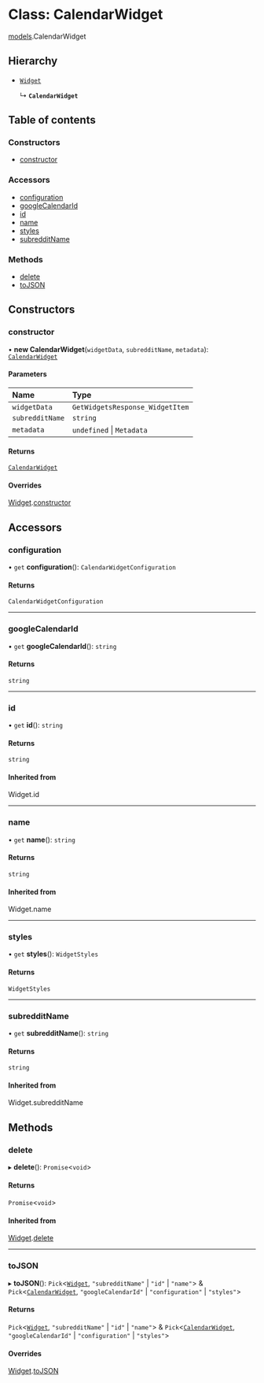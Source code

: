 # Class: CalendarWidget

[models](../modules/models.md).CalendarWidget

## Hierarchy

- [`Widget`](models.Widget.md)

  ↳ **`CalendarWidget`**

## Table of contents

### Constructors

- [constructor](models.CalendarWidget.md#constructor)

### Accessors

- [configuration](models.CalendarWidget.md#configuration)
- [googleCalendarId](models.CalendarWidget.md#googlecalendarid)
- [id](models.CalendarWidget.md#id)
- [name](models.CalendarWidget.md#name)
- [styles](models.CalendarWidget.md#styles)
- [subredditName](models.CalendarWidget.md#subredditname)

### Methods

- [delete](models.CalendarWidget.md#delete)
- [toJSON](models.CalendarWidget.md#tojson)

## Constructors

### <a id="constructor" name="constructor"></a> constructor

• **new CalendarWidget**(`widgetData`, `subredditName`, `metadata`): [`CalendarWidget`](models.CalendarWidget.md)

#### Parameters

| Name            | Type                            |
| :-------------- | :------------------------------ |
| `widgetData`    | `GetWidgetsResponse_WidgetItem` |
| `subredditName` | `string`                        |
| `metadata`      | `undefined` \| `Metadata`       |

#### Returns

[`CalendarWidget`](models.CalendarWidget.md)

#### Overrides

[Widget](models.Widget.md).[constructor](models.Widget.md#constructor)

## Accessors

### <a id="configuration" name="configuration"></a> configuration

• `get` **configuration**(): `CalendarWidgetConfiguration`

#### Returns

`CalendarWidgetConfiguration`

---

### <a id="googlecalendarid" name="googlecalendarid"></a> googleCalendarId

• `get` **googleCalendarId**(): `string`

#### Returns

`string`

---

### <a id="id" name="id"></a> id

• `get` **id**(): `string`

#### Returns

`string`

#### Inherited from

Widget.id

---

### <a id="name" name="name"></a> name

• `get` **name**(): `string`

#### Returns

`string`

#### Inherited from

Widget.name

---

### <a id="styles" name="styles"></a> styles

• `get` **styles**(): `WidgetStyles`

#### Returns

`WidgetStyles`

---

### <a id="subredditname" name="subredditname"></a> subredditName

• `get` **subredditName**(): `string`

#### Returns

`string`

#### Inherited from

Widget.subredditName

## Methods

### <a id="delete" name="delete"></a> delete

▸ **delete**(): `Promise`\<`void`\>

#### Returns

`Promise`\<`void`\>

#### Inherited from

[Widget](models.Widget.md).[delete](models.Widget.md#delete)

---

### <a id="tojson" name="tojson"></a> toJSON

▸ **toJSON**(): `Pick`\<[`Widget`](models.Widget.md), `"subredditName"` \| `"id"` \| `"name"`\> & `Pick`\<[`CalendarWidget`](models.CalendarWidget.md), `"googleCalendarId"` \| `"configuration"` \| `"styles"`\>

#### Returns

`Pick`\<[`Widget`](models.Widget.md), `"subredditName"` \| `"id"` \| `"name"`\> & `Pick`\<[`CalendarWidget`](models.CalendarWidget.md), `"googleCalendarId"` \| `"configuration"` \| `"styles"`\>

#### Overrides

[Widget](models.Widget.md).[toJSON](models.Widget.md#tojson)
